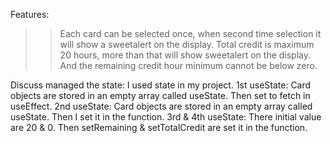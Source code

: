 Features: 
>> Each card can be selected once, when second time selection it will show a sweetalert on the display.
>> Total credit is maximum 20 hours, more than that will show sweetalert on the display.
>> And the remaining credit hour minimum cannot be below zero.

Discuss managed the state:
I used state in my project. 
1st useState: Card objects are stored in an empty array called useState. Then set to fetch in useEffect.
2nd useState: Card objects are stored in an empty array called useState. Then I set it in the function.
3rd & 4th useState: There initial value are 20 & 0. Then setRemaining & setTotalCredit are set it in the function.
